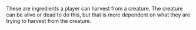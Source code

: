 These are ingredients a player can harvest from a creature. The creature can be alive or dead to do this, but that is more dependent on what they are trying to harvest from the creature. 